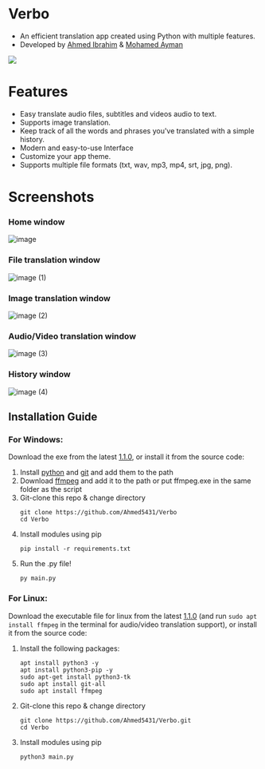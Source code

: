 # Verbo
- An efficient translation app created using Python with multiple features.     
- Developed by [Ahmed Ibrahim](https://github.com/Ahmed5431) & [Mohamed Ayman](https://github.com/Shinobi7k)
<img src="https://img.icons8.com/color/240/null/translate-text.png"/>

# Features
- Easy translate audio files, subtitles and videos audio to text.
- Supports image translation.
- Keep track of all the words and phrases you've translated with a simple history.
- Modern and easy-to-use Interface
- Customize your app theme.
- Supports multiple file formats (txt, wav, mp3, mp4, srt, jpg, png).

# Screenshots
### Home window
![image](https://github.com/Ahmed5431/Translator/assets/125130894/61aa5320-7471-49e1-a82e-8938eaee5961)
### File translation window
![image (1)](https://github.com/Ahmed5431/Translator/assets/125130894/c661afca-2d0b-4af6-b59e-10752115e1e9)
### Image translation window
![image (2)](https://github.com/Ahmed5431/Translator/assets/125130894/af9c9aeb-b078-41b7-8256-936d470f9ffe)
### Audio/Video translation window
![image (3)](https://github.com/Ahmed5431/Translator/assets/125130894/840e9ae7-8f85-44ef-a75b-ee35310b8c59)
### History window
![image (4)](https://github.com/Ahmed5431/Translator/assets/125130894/204390df-e198-4985-a5af-f340ca37920a)

## Installation Guide
### **For Windows:**
Download the exe from the latest <a href = "https://github.com/Ahmed5431/Verbo/releases">1.1.0</a>, or install it from the source code:

<ol>
<li>Install <a href = "https://www.python.org/downloads/">python</a> and <a href = "https://git-scm.com/downloads">git</a> and add them to the path</li>

<li>Download <a href = "https://ffmpeg.org/download.html">ffmpeg</a> and add it to the path or put ffmpeg.exe in the same folder as the script</li>

<li>Git-clone this repo & change directory</li>

```
git clone https://github.com/Ahmed5431/Verbo
cd Verbo
```
<li>Install modules using pip</li>

```
pip install -r requirements.txt
```
<li>Run the .py file!</li>

```
py main.py
```
</ol>

### **For Linux:**
Download the executable file for linux from the latest <a href = "https://github.com/Ahmed5431/Verbo/releases">1.1.0</a> (and run `sudo apt install ffmpeg` in the terminal for audio/video translation support), or install it from the source code:
<ol>
<li>Install the following packages:

```
apt install python3 -y
apt install python3-pip -y
sudo apt-get install python3-tk
sudo apt install git-all
sudo apt install ffmpeg
```
</li>
<li>Git-clone this repo & change directory

```
git clone https://github.com/Ahmed5431/Verbo.git
cd Verbo
```
</li>
<li>
Install modules using pip



```
python3 main.py
```
</li>
</ol>
